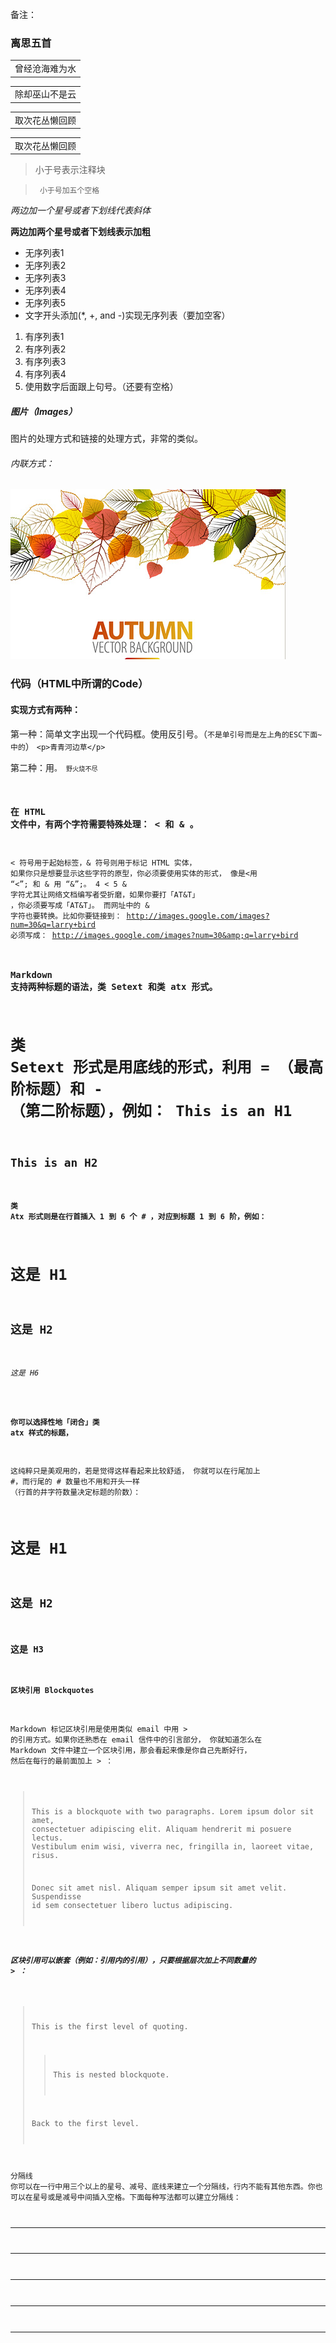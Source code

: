 备注：

 ### 离思五首

<table>
    <tr>
         <td>曾经沧海难为水</td>
     </tr> 
</table>
 
<table>
    <tr>
         <td>除却巫山不是云</td>
     </tr> 
</table> 

<table>
    <tr>
         <td>取次花丛懒回顾</td>
     </tr> 
</table>   

<table>
    <tr>
         <td>取次花丛懒回顾</td>
     </tr> 
</table>
        
>小于号表示注释块

>      小于号加五个空格

*两边加一个星号或者下划线代表斜体*

__两边加两个星号或者下划线表示加粗__

* 无序列表1
* 无序列表2
* 无序列表3
* 无序列表4
* 无序列表5
* 文字开头添加(*, +, and -)实现无序列表（要加空客）

1. 有序列表1
2. 有序列表2
3. 有序列表3
4. 有序列表4
5. 使用数字后面跟上句号。（还要有空格）

##### 图片（Images）
图片的处理方式和链接的处理方式，非常的类似。
###### 内联方式：
![alt text](/img/1.jpg "Title")


### 代码（HTML中所谓的Code）
#### 实现方式有两种：
第一种：简单文字出现一个代码框。使用反引号。（`不是单引号而是左上角的ESC下面~中的`）
 `<p>青青河边草</p>`
 
第二种：用<code>。
<code>野火烧不尽</code>

### 在 HTML 文件中，有两个字符需要特殊处理： < 和 & 。
 < 符号用于起始标签，& 符号则用于标记 HTML 实体，
 如果你只是想要显示这些字符的原型，你必须要使用实体的形式，
 像是<用 “&lt;”; 和 & 用  “&amp;”;。
 4 &lt; 5
& 字符尤其让网络文档编写者受折磨，如果你要打「AT&T」 ，你必须要写成「AT&amp;T」。
而网址中的 & 字符也要转换。比如你要链接到：
http://images.google.com/images?num=30&q=larry+bird
必须写成：
http://images.google.com/images?num=30&amp;q=larry+bird

### Markdown 支持两种标题的语法，类 Setext 和类 atx 形式。
类 Setext 形式是用底线的形式，利用 = （最高阶标题）和 - （第二阶标题），例如：
This is an H1
=============

This is an H2
--------------

#### 类 Atx 形式则是在行首插入 1 到 6 个 # ，对应到标题 1 到 6 阶，例如：
# 这是 H1
## 这是 H2
###### 这是 H6

#### 你可以选择性地「闭合」类 atx 样式的标题，
这纯粹只是美观用的，若是觉得这样看起来比较舒适，
你就可以在行尾加上 #，而行尾的 # 数量也不用和开头一样
（行首的井字符数量决定标题的阶数）：
# 这是 H1 #

## 这是 H2 ##

### 这是 H3 ######

#### 区块引用 Blockquotes
Markdown 标记区块引用是使用类似 email 中用 > 的引用方式。如果你还熟悉在 email 信件中的引言部分，
你就知道怎么在 Markdown 文件中建立一个区块引用，那会看起来像是你自己先断好行，
然后在每行的最前面加上 > ：
> This is a blockquote with two paragraphs. Lorem ipsum dolor sit amet,
> consectetuer adipiscing elit. Aliquam hendrerit mi posuere lectus.
> Vestibulum enim wisi, viverra nec, fringilla in, laoreet vitae, risus.
> 
> Donec sit amet nisl. Aliquam semper ipsum sit amet velit. Suspendisse
> id sem consectetuer libero luctus adipiscing.

##### 区块引用可以嵌套（例如：引用内的引用），只要根据层次加上不同数量的 > ：
> This is the first level of quoting.
>
> > This is nested blockquote.
>
> Back to the first level.

分隔线
你可以在一行中用三个以上的星号、减号、底线来建立一个分隔线，行内不能有其他东西。你也可以在星号或是减号中间插入空格。下面每种写法都可以建立分隔线：
* * *

***

*****

- - -

---------------------------------------




